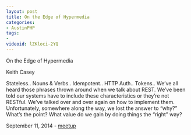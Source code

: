 ```yaml
---
layout: post
title: On the Edge of Hypermedia
categories:
- AustinPHP
tags:
- 
videoid: lZKloci-2YQ
---
```


On the Edge of Hypermedia

Keith Casey

Stateless.. Nouns & Verbs.. Idempotent.. HTTP Auth.. Tokens.. We’ve all heard those phrases thrown around when we talk about REST. We’ve been told our systems have to include these characteristics or they’re not RESTful. We’ve talked over and over again on how to implement them. Unfortunately, somewhere along the way, we lost the answer to “why?” What’s the point? What value do we gain by doing things the “right” way?

September 11, 2014 - <a
 href="http://www.meetup.com/austinphp/events/185816252/">meetup</a>
